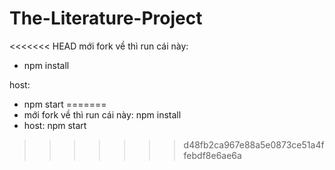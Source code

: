 # The-Literature-Project

<<<<<<< HEAD
mới fork về thì run cái này:
- npm install 

host: 
- npm start
=======
- mới fork về thì run cái này: npm install 
- host: npm start
>>>>>>> d48fb2ca967e88a5e0873ce51a4ffebdf8e6ae6a
